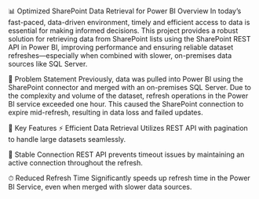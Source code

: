 📊 Optimized SharePoint Data Retrieval for Power BI
Overview
In today’s fast-paced, data-driven environment, timely and efficient access to data is essential for making informed decisions. This project provides a robust solution for retrieving data from SharePoint lists using the SharePoint REST API in Power BI, improving performance and ensuring reliable dataset refreshes—especially when combined with slower, on-premises data sources like SQL Server.

🚩 Problem Statement
Previously, data was pulled into Power BI using the SharePoint connector and merged with an on-premises SQL Server. Due to the complexity and volume of the dataset, refresh operations in the Power BI service exceeded one hour. This caused the SharePoint connection to expire mid-refresh, resulting in data loss and failed updates.

🔑 Key Features
⚡ Efficient Data Retrieval
Utilizes REST API with pagination to handle large datasets seamlessly.

🔗 Stable Connection
REST API prevents timeout issues by maintaining an active connection throughout the refresh.

⏱ Reduced Refresh Time
Significantly speeds up refresh time in the Power BI Service, even when merged with slower data sources.

